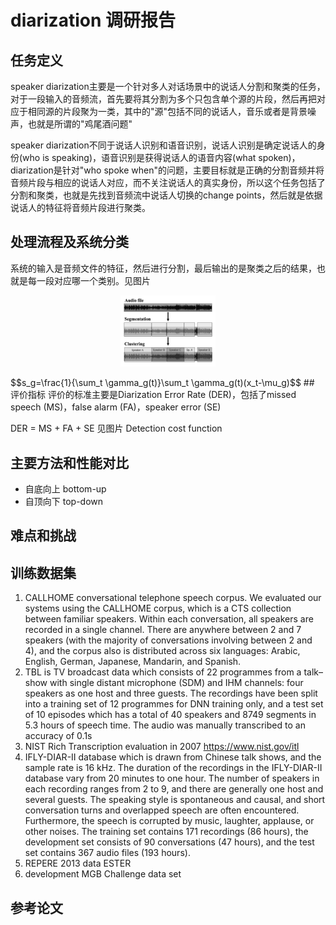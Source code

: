# diarization 调研报告

## 任务定义
speaker diarization主要是一个针对多人对话场景中的说话人分割和聚类的任务，对于一段输入的音频流，首先要将其分割为多个只包含单个源的片段，然后再把对应于相同源的片段聚为一类，其中的"源"包括不同的说话人，音乐或者是背景噪声，也就是所谓的"鸡尾酒问题"

speaker diarization不同于说话人识别和语音识别，说话人识别是确定说话人的身份(who is speaking)，语音识别是获得说话人的语音内容(what spoken)，diarization是针对"who spoke when"的问题，主要目标就是正确的分割音频并将音频片段与相应的说话人对应，而不关注说话人的真实身份，所以这个任务包括了分割和聚类，也就是先找到音频流中说话人切换的change points，然后就是依据说话人的特征将音频片段进行聚类。

## 处理流程及系统分类
系统的输入是音频文件的特征，然后进行分割，最后输出的是聚类之后的结果，也就是每一段对应哪一个类别。见图片
<p align=center><img width="30%" src="input_output.png" /></p>
<script type="text/javascript" src="http://cdn.mathjax.org/mathjax/latest/MathJax.js?config=default"></script>
$$s_g=\frac{1}{\sum_t \gamma_g(t)}\sum_t \gamma_g(t)(x_t-\mu_g)$$
## 评价指标
评价的标准主要是Diarization Error Rate (DER)，包括了missed speech (MS)，false alarm (FA)，speaker error (SE)

DER = MS + FA + SE
见图片
Detection cost function

## 主要方法和性能对比
- 自底向上 bottom-up
- 自顶向下 top-down


## 难点和挑战


## 训练数据集
1. CALLHOME conversational telephone speech corpus. We evaluated our systems using the CALLHOME corpus, which is a CTS collection between familiar speakers. Within each conversation, all speakers are recorded in a single channel. There are anywhere between 2 and 7 speakers (with the majority of conversations involving between 2 and 4), and the corpus also is distributed across six languages: Arabic, English, German, Japanese, Mandarin, and
Spanish.
2. TBL is TV broadcast data which consists of 22 programmes from a talk–show with single distant microphone
(SDM) and IHM channels: four speakers as one host and three guests. The recordings have been split into a training
set of 12 programmes for DNN training only, and a test set of 10 episodes which has a total of 40 speakers and 8749 segments in 5.3 hours of speech time. The audio was manually transcribed to an accuracy of 0.1s
3. NIST Rich Transcription evaluation in 2007  https://www.nist.gov/itl
4. IFLY-DIAR-II database which is drawn from Chinese talk shows, and the sample rate is 16 kHz. The duration of the recordings in the IFLY-DIAR-II database vary from 20 minutes to one hour. The number of speakers in each recording ranges from 2 to 9, and there are generally one host and several guests. The speaking style is spontaneous and causal, and short conversation turns and overlapped speech are often encountered. Furthermore, the speech is corrupted by music, laughter, applause, or other noises. The training set contains 171 recordings (86 hours), the development set consists of 90 conversations (47 hours), and the test set contains 367 audio files (193 hours).
5. REPERE 2013 data ESTER
6. development MGB Challenge data set

## 参考论文
